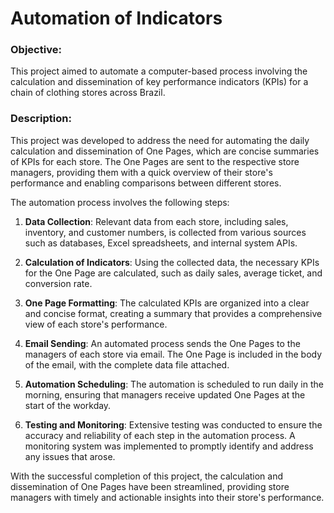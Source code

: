 # Automation of Indicators

### Objective: 
This project aimed to automate a computer-based process involving the calculation and dissemination of key performance indicators (KPIs) for a chain of clothing stores across Brazil.

### Description:

This project was developed to address the need for automating the daily calculation and dissemination of One Pages, which are concise summaries of KPIs for each store. The One Pages are sent to the respective store managers, providing them with a quick overview of their store's performance and enabling comparisons between different stores.

The automation process involves the following steps:

1. **Data Collection**: Relevant data from each store, including sales, inventory, and customer numbers, is collected from various sources such as databases, Excel spreadsheets, and internal system APIs.

2. **Calculation of Indicators**: Using the collected data, the necessary KPIs for the One Page are calculated, such as daily sales, average ticket, and conversion rate.

3. **One Page Formatting**: The calculated KPIs are organized into a clear and concise format, creating a summary that provides a comprehensive view of each store's performance.

4. **Email Sending**: An automated process sends the One Pages to the managers of each store via email. The One Page is included in the body of the email, with the complete data file attached.

5. **Automation Scheduling**: The automation is scheduled to run daily in the morning, ensuring that managers receive updated One Pages at the start of the workday.

6. **Testing and Monitoring**: Extensive testing was conducted to ensure the accuracy and reliability of each step in the automation process. A monitoring system was implemented to promptly identify and address any issues that arose.

With the successful completion of this project, the calculation and dissemination of One Pages have been streamlined, providing store managers with timely and actionable insights into their store's performance.

